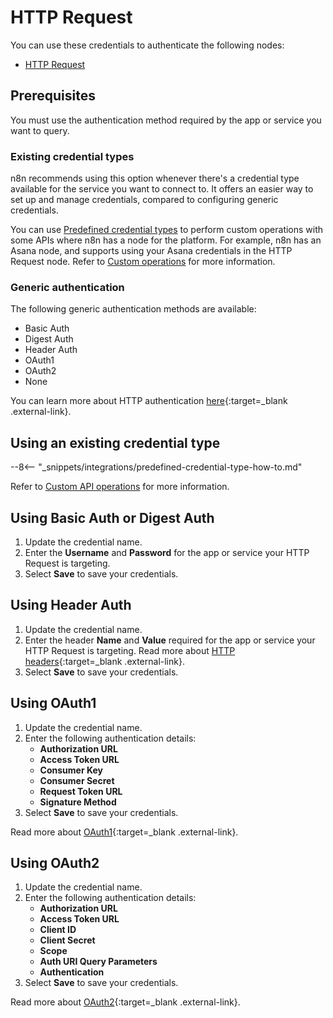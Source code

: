 # HTTP Request

You can use these credentials to authenticate the following nodes:

- [HTTP Request](/integrations/builtin/core-nodes/n8n-nodes-base.httprequest/)

## Prerequisites

You must use the authentication method required by the app or service you want to query.

### Existing credential types

n8n recommends using this option whenever there's a credential type available for the service you want to connect to. It offers an easier way to set up and manage credentials, compared to configuring generic credentials.

You can use [Predefined credential types](/integrations/custom-operations/#predefined-credential-types) to perform custom operations with some APIs where n8n has a node for the platform. For example, n8n has an Asana node, and supports using your Asana credentials in the HTTP Request node. Refer to [Custom operations](/integrations/custom-operations/) for more information.

### Generic authentication

The following generic authentication methods are available:

* Basic Auth
* Digest Auth
* Header Auth
* OAuth1
* OAuth2
* None

You can learn more about HTTP authentication [here](https://developer.mozilla.org/en-US/docs/Web/HTTP/Authentication#see_also){:target=_blank .external-link}.


## Using an existing credential type

--8<-- "_snippets/integrations/predefined-credential-type-how-to.md"

Refer to [Custom API operations](/integrations/custom-operations/) for more information.

## Using Basic Auth or Digest Auth

1. Update the credential name.
2. Enter the **Username** and **Password** for the app or service your HTTP Request is targeting. 
3. Select **Save** to save your credentials.

## Using Header Auth

1. Update the credential name.
2. Enter the header **Name** and **Value** required for the app or service your HTTP Request is targeting. Read more about [HTTP headers](https://developer.mozilla.org/en-US/docs/Web/HTTP/Headers#authentication){:target=_blank .external-link}.
3. Select **Save** to save your credentials.

## Using OAuth1

1. Update the credential name.
2. Enter the following authentication details:
    * **Authorization URL**
    * **Access Token URL**
    * **Consumer Key**
    * **Consumer Secret**
    * **Request Token URL**
    * **Signature Method**
3. Select **Save** to save your credentials.

Read more about [OAuth1](https://oauth.net/1/){:target=_blank .external-link}.

## Using OAuth2

1. Update the credential name.
2. Enter the following authentication details:
    * **Authorization URL**
    * **Access Token URL**
    * **Client ID**
    * **Client Secret**
    * **Scope**
    * **Auth URI Query Parameters**
    * **Authentication**
3. Select **Save** to save your credentials.

Read more about [OAuth2](https://oauth.net/2/){:target=_blank .external-link}.

